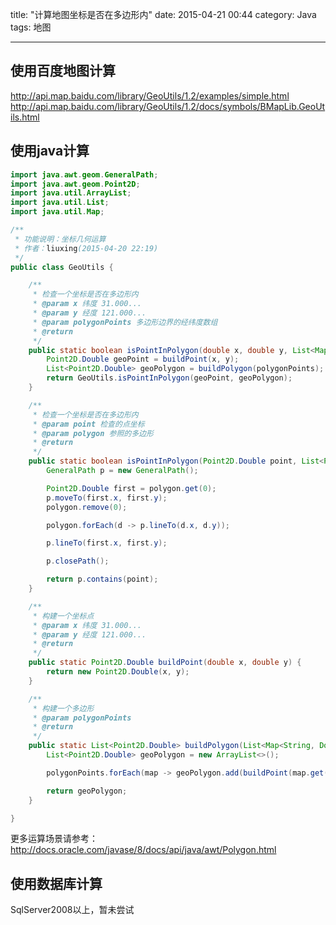 title: "计算地图坐标是否在多边形内"
date: 2015-04-21 00:44
category: Java
tags: 地图

---

## 使用百度地图计算
http://api.map.baidu.com/library/GeoUtils/1.2/examples/simple.html
http://api.map.baidu.com/library/GeoUtils/1.2/docs/symbols/BMapLib.GeoUtils.html

## 使用java计算

```java
import java.awt.geom.GeneralPath;
import java.awt.geom.Point2D;
import java.util.ArrayList;
import java.util.List;
import java.util.Map;

/**
 * 功能说明：坐标几何运算
 * 作者：liuxing(2015-04-20 22:19)
 */
public class GeoUtils {

    /**
     * 检查一个坐标是否在多边形内
     * @param x 纬度 31.000...
     * @param y 经度 121.000...
     * @param polygonPoints 多边形边界的经纬度数组
     * @return
     */
    public static boolean isPointInPolygon(double x, double y, List<Map<String, Double>> polygonPoints) {
        Point2D.Double geoPoint = buildPoint(x, y);
        List<Point2D.Double> geoPolygon = buildPolygon(polygonPoints);
        return GeoUtils.isPointInPolygon(geoPoint, geoPolygon);
    }

    /**
     * 检查一个坐标是否在多边形内
     * @param point 检查的点坐标
     * @param polygon 参照的多边形
     * @return
     */
    public static boolean isPointInPolygon(Point2D.Double point, List<Point2D.Double> polygon) {
        GeneralPath p = new GeneralPath();

        Point2D.Double first = polygon.get(0);
        p.moveTo(first.x, first.y);
        polygon.remove(0);

        polygon.forEach(d -> p.lineTo(d.x, d.y));

        p.lineTo(first.x, first.y);

        p.closePath();

        return p.contains(point);
    }

    /**
     * 构建一个坐标点
     * @param x 纬度 31.000...
     * @param y 经度 121.000...
     * @return
     */
    public static Point2D.Double buildPoint(double x, double y) {
        return new Point2D.Double(x, y);
    }

    /**
     * 构建一个多边形
     * @param polygonPoints
     * @return
     */
    public static List<Point2D.Double> buildPolygon(List<Map<String, Double>> polygonPoints) {
        List<Point2D.Double> geoPolygon = new ArrayList<>();

        polygonPoints.forEach(map -> geoPolygon.add(buildPoint(map.get("x"), map.get("y"))));

        return geoPolygon;
    }

}
```

更多运算场景请参考：
http://docs.oracle.com/javase/8/docs/api/java/awt/Polygon.html

## 使用数据库计算
SqlServer2008以上，暂未尝试